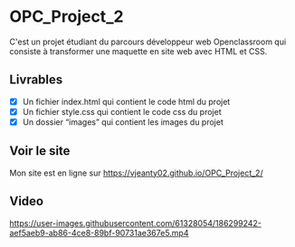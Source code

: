 # OPC_Project_2

C'est un projet étudiant du parcours développeur web Openclassroom qui consiste à transformer une maquette en site web avec HTML et CSS.

## Livrables
- [x] Un fichier index.html qui contient le code html du projet 
- [x] Un fichier style.css qui contient le code css du projet 
- [x] Un dossier “images” qui contient les images du projet

## Voir le site
Mon site est en ligne sur https://vjeanty02.github.io/OPC_Project_2/

## Video
https://user-images.githubusercontent.com/61328054/186299242-aef5aeb9-ab86-4ce8-89bf-90731ae367e5.mp4

